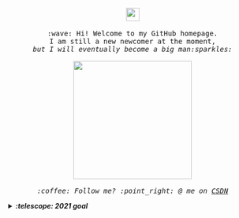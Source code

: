 <p align="center">
  <img src="https://user-images.githubusercontent.com/5679180/79618120-0daffb80-80be-11ea-819e-d2b0fa904d07.gif" width="27px">
  <br><br>
  <samp>
    :wave: Hi! Welcome to my GitHub homepage.
    <br>I am still a new newcomer at the moment,
      <br><em>but I will eventually become a big man:sparkles:<br><br>
    <img src="https://i.imgur.com/kdKhgx6.gif" width="240px" align="center">
    <br><br>:coffee: Follow me? :point_right: @ me on <a href="https://blog.csdn.net/qq503465877">CSDN</a>
  </samp>
</p>

<details>
  <summary><b>:telescope: 2021 goal</b></summary>  <br>
  Become a super big brother who can be independent。<br>
  And make a lot of money ٩(˃̶͈̀௰˂̶͈́)و
</details>
